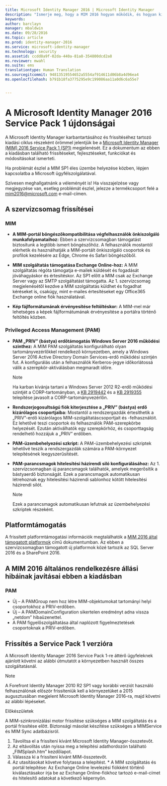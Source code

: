 ```yaml
---
title: Microsoft Identity Manager 2016 | Microsoft Identity Manager
description: "Ismerje meg, hogy a MIM 2016 hogyan működik, és hogyan kínál biztonságosabb és kényelmesebb identitáskezelési környezetet a felhőben és helyszíni környezetben egyaránt."
keywords: 
author: barclayn
manager: mbaldwin
ms.date: 09/28/2016
ms.topic: article
ms.prod: identity-manager-2016
ms.service: microsoft-identity-manager
ms.technology: security
ms.assetid: ccdd8a9f-02da-440a-81a8-354800dcd2a8
ms.reviewer: mwahl
ms.suite: ems
translationtype: Human Translation
ms.sourcegitcommit: 94813519554652a5554af914611d06b8a4d96ea4
ms.openlocfilehash: b791b18fa3775295e9c199086aa11a0d6c6a55e7


---
```

# A Microsoft Identity Manager 2016 Service Pack 1 újdonságai #

A Microsoft Identity Manager karbantartásához és frissítéséhez tartozó kiadási ciklus részeként örömmel jelentjük be a [Microsoft Identity Manager (MIM) 2016 Service Pack 1 (SP1)](https://msdn.microsoft.com/subscriptions/downloads/?fileid=70212#searchTerm=&Languages=en&PageSize=10&PageIndex=0&FileId=70212) megjelenését. Ez a dokumentum az ebben a kiadásban található frissítéseket, fejlesztéseket, funkciókat és módosításokat ismerteti.

Ha problémát észlel a MIM SP1 éles üzembe helyezése közben, lépjen kapcsolatba a Microsoft ügyfélszolgálatával.

Szívesen meghallgatnánk a véleményét is! Ha visszajelzése vagy megjegyzése van, esetleg problémát észlel, jelezze a termékcsoport felé a [mim2016@microsoft.com](mailto:mim2016@microsoft.com) e-mail-címen.



## A szervizcsomag frissítései #

### MIM

- **A MIM-portál böngészőkompatibilitása végfelhasználók önkiszolgáló munkafolyamataihoz:** Ebben a szervizcsomagban támogatást biztosítunk a legtöbb ismert böngészőhöz. A felhasználók mostantól elérhetik és használhatják a MIM-portált önkiszolgáló csoportok és profilok kezelésére az Edge, Chrome és Safari böngészőből.

- **MIM szolgáltatás támogatása Exchange Online-hoz:** A MIM szolgáltatás régóta támogatja e-mailek küldését és fogadását jóváhagyáskor és értesítéskor. Az SP1 előtt a MIM csak az Exchange Server vagy az SMTP szolgáltatást támogatta. Az 1. szervizcsomag megjelenésétől kezdve a MIM szolgáltatás küldhet és fogadhat kéréseket is, csakúgy, mint e-mailes értesítéseket egy Office365 Exchange online fiók használatával.

- **Kép fájlformátumának érvényesítése feltöltéskor:** A MIM-mel már lehetséges a képek fájlformátumának érvényesítése a portálra történő feltöltés közben.

### Privileged Access Management (PAM)

- **PAM „PRIV” (bástya) erdőtámogatás Windows Server 2016 működési szinthez:** A MIM PAM szolgáltatás konfigurálható olyan tartományvezérlőkkel rendelkező környezetben, amely a Windows Server 2016 Active Directory Domain Services-erdő működési szintjén fut. A konfigurálás után a felhasználók Kerberos-jegye időkorlátossá válik a szerepkör-aktiválásban megmaradt időre.

    >[!Note]
    Ha karban kívánja tartani a Windows Server 2012 R2-erdő működési szintjét a CORP-tartományban, a [KB 2919442](https://support.microsoft.com/en-us/kb/2919442) és a [KB 2919355](https://support.microsoft.com/en-us/kb/2919355) telepítése javasolt a CORP-tartományvezérlőn.

- **Rendszerjogosultságú fiók kiterjesztése a „PRIV” (bástya) erdő kizárólagos csoportjaiba:** Mostantól a rendszergazdák értesíthetik a „PRIV”-erdő kizárólagos MIM-szolgáltatáscsoportjait és -felhasználóit. Ez lehetővé teszi csoportok és felhasználók PAM-szerepkörbe helyezését.  Ezután aktiválhatók egy szerepkörhöz, és csoporttagság rendelhető hozzájuk a „PRIV” erdőben.

- **PAM-üzembehelyezési szkript:** A PAM-üzembehelyezési szkriptek lehetővé teszik a rendszergazdák számára a PAM-környezet telepítésének leegyszerűsítését.

- **PAM-parancsmagok hitelesítési házirendi siló konfigurálásához:** Az 1. szervizcsomagban új parancsmagok találhatók, amelyek megerősítik a bástyaerdő biztonságát. Ezek a parancsmagok automatikusan létrehoznak egy hitelesítési házirendi sablonhoz kötött hitelesítési házirendi silót.

    >[!Note]
    Ezek a parancsmagok automatikusan lefutnak az üzembehelyezési szkriptek részeként.


## Platformtámogatás
A frissített platformtámogatási információk megtalálhatók a [MIM 2016 által támogatott platformok](/microsoft-identity-manager/plan-design/microsoft-identity-manager-2016-supported-platforms) című dokumentumban.  Az ebben a szervizcsomagban támogatott új platformok közé tartozik az SQL Server 2016 és a SharePoint 2016.

## A MIM 2016 általános rendelkezésre állási hibáinak javításai ebben a kiadásban

### PAM
- Új – A PAMGroup nem hoz létre MIM-objektumokat tartományi helyi csoportokhoz a PRIV-erdőben.
- Új – A PAMDomainConfiguration sikertelen eredményt adna vissza „netdom” hibaüzenettel.
- A PAM figyelőszolgáltatása által naplózott figyelmeztetések csoportoknak a PRIV-erdőben.

## Frissítés a Service Pack 1 verzióra

A Microsoft Identity Manager 2016 Service Pack 1-re áttérő ügyfeleknek ajánlott követni az alábbi útmutatót a környezetben használt összes szolgáltatásnál.

>[!Note]
>A Forefront Identity Manager 2010 R2 SP1 vagy korábbi verziót használó felhasználónak először frissíteniük kell a környezetüket a 2015 augusztusában megjelent Microsoft Identity Manager 2016-ra, majd követni az alábbi lépéseket.

Előkészületek

A MIM-szinkronizálási motor frissítése szükséges a MIM szolgáltatás és a portál frissítése előtt.
Biztonsági másolat készítése szükséges a MIMService és MIM Sync adatbázisról.

  1. Távolítsa el a frissíteni kívánt Microsoft Identity Manager-összetevőt.
  2. Az eltávolítás után nyissa meg a telepítési adathordozón található „FIMSplash.htm” kezdőlapot.
  3. Válassza ki a frissíteni kívánt MIM-összetevőt.
  4. Az utasításokat követve folytassa a telepítést.
    * A MIM szolgáltatás és portál telepítése: Az Exchange Online levelezési fiókként történő kiválasztásakor írja be az Exchange Online-fiókhoz tartozó e-mail-címet és hitelesítő adatokat a következő képernyőn.



<!--HONumber=Sep16_HO4-->


